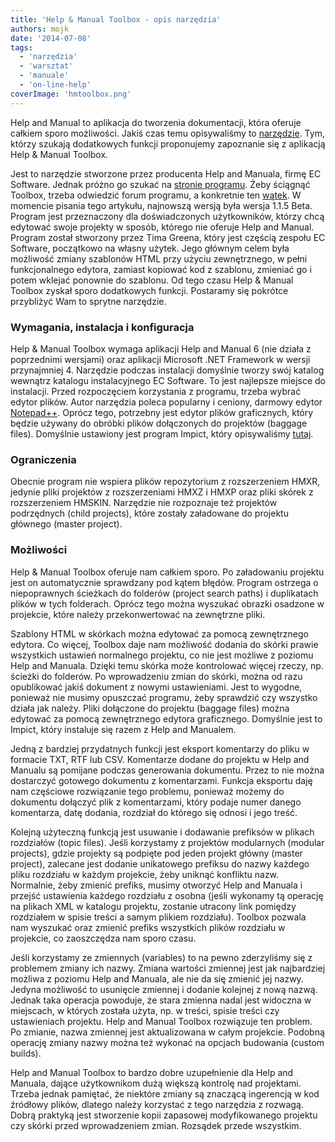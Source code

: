 ```yaml
---
title: 'Help & Manual Toolbox - opis narzędzia'
authors: mojk
date: '2014-07-08'
tags:
  - 'narzędzia'
  - 'warsztat'
  - 'manuale'
  - 'on-line-help'
coverImage: 'hmtoolbox.png'
---
```


Help and Manual to aplikacja do tworzenia dokumentacji, która oferuje całkiem
sporo możliwości. Jakiś czas temu opisywaliśmy to
[narzędzie](../help-and-manual-opis-narzedzia/index.md). Tym, którzy szukają
dodatkowych funkcji proponujemy zapoznanie się z aplikacją Help & Manual
Toolbox.

<!--truncate-->

Jest to narzędzie stworzone przez producenta Help and Manuala, firmę EC
Software. Jednak próżno go szukać na
[stronie programu](http://www.helpandmanual.com). Żeby ściągnąć Toolbox, trzeba
odwiedzić forum programu, a konkretnie ten
[wątek](http://helpman.it-authoring.com/viewtopic.php?f=4&t=12586). W momencie
pisania tego artykułu, najnowszą wersją była wersja 1.1.5 Beta. Program jest
przeznaczony dla doświadczonych użytkowników, którzy chcą edytować swoje
projekty w sposób, którego nie oferuje Help and Manual. Program został stworzony
przez Tima Greena, który jest częścią zespołu EC Software, początkowo na własny
użytek. Jego głównym celem była możliwość zmiany szablonów HTML przy użyciu
zewnętrznego, w pełni funkcjonalnego edytora, zamiast kopiować kod z szablonu,
zmieniać go i potem wklejać ponownie do szablonu. Od tego czasu Help & Manual
Toolbox zyskał sporo dodatkowych funkcji. Postaramy się pokrótce przybliżyć Wam
to sprytne narzędzie.

### Wymagania, instalacja i konfiguracja

Help & Manual Toolbox wymaga aplikacji Help and Manual 6 (nie działa z
poprzednimi wersjami) oraz aplikacji Microsoft .NET Framework w wersji
przynajmniej 4. Narzędzie podczas instalacji domyślnie tworzy swój katalog
wewnątrz katalogu instalacyjnego EC Software. To jest najlepsze miejsce do
instalacji. Przed rozpoczęciem korzystania z programu, trzeba wybrać edytor
plików. Autor narzędzia poleca popularny i ceniony, darmowy edytor
[Notepad++](http://notepad-plus-plus.org/). Oprócz tego, potrzebny jest edytor
plików graficznych, który będzie używany do obróbki plików dołączonych do
projektów (baggage files). Domyślnie ustawiony jest program Impict, który
opisywaliśmy [tutaj](../zrzucanie-ekranu-opis-narzedzi/index.md).

### Ograniczenia

Obecnie program nie wspiera plików repozytorium z rozszerzeniem HMXR, jedynie
pliki projektów z rozszerzeniami HMXZ i HMXP oraz pliki skórek z rozszerzeniem
HMSKIN. Narzędzie nie rozpoznaje też projektów podrzędnych (child projects),
które zostały załadowane do projektu głównego (master project).

### Możliwości

Help & Manual Toolbox oferuje nam całkiem sporo. Po załadowaniu projektu jest on
automatycznie sprawdzany pod kątem błędów. Program ostrzega o niepoprawnych
ścieżkach do folderów (project search paths) i duplikatach plików w tych
folderach. Oprócz tego można wyszukać obrazki osadzone w projekcie, które należy
przekonwertować na zewnętrzne pliki.

Szablony HTML w skórkach można edytować za pomocą zewnętrznego edytora. Co
więcej, Toolbox daje nam możliwość dodania do skórki prawie wszystkich ustawień
normalnego projektu, co nie jest możliwe z poziomu Help and Manuala. Dzięki temu
skórka może kontrolować więcej rzeczy, np. ścieżki do folderów. Po wprowadzeniu
zmian do skórki, można od razu opublikować jakiś dokument z nowymi ustawieniami.
Jest to wygodne, ponieważ nie musimy opuszczać programu, żeby sprawdzić czy
wszystko działa jak należy. Pliki dołączone do projektu (baggage files) można
edytować za pomocą zewnętrznego edytora graficznego. Domyślnie jest to Impict,
który instaluje się razem z Help and Manualem.

Jedną z bardziej przydatnych funkcji jest eksport komentarzy do pliku w formacie
TXT, RTF lub CSV. Komentarze dodane do projektu w Help and Manualu są pomijane
podczas generowania dokumentu. Przez to nie można dostarczyć gotowego dokumentu
z komentarzami. Funkcja eksportu daję nam częściowe rozwiązanie tego problemu,
ponieważ możemy do dokumentu dołączyć plik z komentarzami, który podaje numer
danego komentarza, datę dodania, rozdział do którego się odnosi i jego treść.

Kolejną użyteczną funkcją jest usuwanie i dodawanie prefiksów w plikach
rozdziałów (topic files). Jeśli korzystamy z projektów modularnych (modular
projects), gdzie projekty są podpięte pod jeden projekt główny (master project),
zalecane jest dodanie unikatowego prefiksu do nazwy każdego pliku rozdziału w
każdym projekcie, żeby uniknąć konfliktu nazw. Normalnie, żeby zmienić prefiks,
musimy otworzyć Help and Manuala i przejść ustawienia każdego rozdziału z osobna
(jeśli wykonamy tą operację na plikach XML w katalogu projektu, zostanie
utracony link pomiędzy rozdziałem w spisie treści a samym plikiem rozdziału).
Toolbox pozwala nam wyszukać oraz zmienić prefiks wszystkich plików rozdziału w
projekcie, co zaoszczędza nam sporo czasu.

Jeśli korzystamy ze zmiennych (variables) to na pewno zderzyliśmy się z
problemem zmiany ich nazwy. Zmiana wartości zmiennej jest jak najbardziej
możliwa z poziomu Help and Manuala, ale nie da się zmienić jej nazwy. Jedyna
możliwość to usunięcie zmiennej i dodanie kolejnej z nową nazwą. Jednak taka
operacja powoduje, że stara zmienna nadal jest widoczna w miejscach, w których
została użyta, np. w treści, spisie treści czy ustawieniach projektu. Help and
Manual Toolbox rozwiązuje ten problem. Po zmianie, nazwa zmiennej jest
aktualizowana w całym projekcie. Podobną operację zmiany nazwy można też wykonać
na opcjach budowania (custom builds).

Help and Manual Toolbox to bardzo dobre uzupełnienie dla Help and Manuala,
dające użytkownikom dużą większą kontrolę nad projektami. Trzeba jednak
pamiętać, że niektóre zmiany są znaczącą ingerencją w kod źródłowy plików,
dlatego należy korzystać z tego narzędzia z rozwagą. Dobrą praktyką jest
stworzenie kopii zapasowej modyfikowanego projektu czy skórki przed
wprowadzeniem zmian. Rozsądek przede wszystkim.
